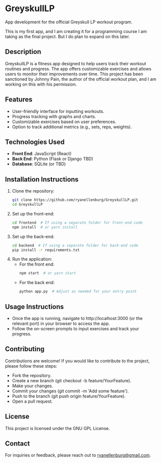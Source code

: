 # GreyskullLP
App development for the official Greyskull LP workout program.

This is my first app, and I am creating it for a programming course I am taking as the final project. But I do plan to expand on this later.

## Description
GreyskullLP is a fitness app designed to help users track their workout routines and progress. The app offers customizable exercises and allows users to monitor their improvements over time. This project has been sanctioned by Johnny Pain, the author of the official workout plan, and I am working on this with his permission.

## Features
- User-friendly interface for inputting workouts.
- Progress tracking with graphs and charts.
- Customizable exercises based on user preferences.
- Option to track additional metrics (e.g., sets, reps, weights).

## Technologies Used
- **Front End**: JavaScript (React)
- **Back End**: Python (Flask or Django TBD)
- **Database**: SQLite (or TBD)

## Installation Instructions
1. Clone the repository:
   ```bash
   git clone https://github.com/ryanellenburg/GreyskullLP.git
   cd GreyskullLP
3. Set up the front-end:
   ```bash
   cd frontend  # If using a separate folder for front-end code
   npm install  # or yarn install
5. Set up the back-end:
   ```bash
   cd backend  # If using a separate folder for back-end code
   pip install -r requirements.txt
7. Run the application:
   - For the front end:
     ```bash
     npm start  # or yarn start
   - For the back end:
     ```bash
     python app.py  # Adjust as needed for your entry point

## Usage Instructions
- Once the app is running, navigate to http://localhost:3000 (or the relevant port) in your browser to access the app.
- Follow the on-screen prompts to input exercises and track your progress.

## Contributing
Contributions are welcome! If you would like to contribute to the project, please follow these steps:
- Fork the repository.
- Create a new branch (git checkout -b feature/YourFeature).
- Make your changes.
- Commit your changes (git commit -m 'Add some feature').
- Push to the branch (git push origin feature/YourFeature).
- Open a pull request.

## License
This project is licensed under the GNU GPL License.

## Contact
For inquiries or feedback, please reach out to ryanellenburg@gmail.com.
